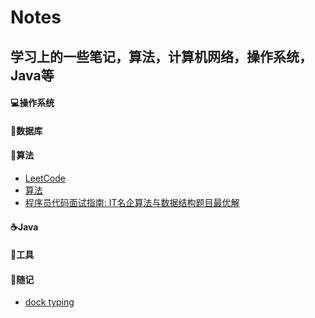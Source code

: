 # Notes

## 学习上的一些笔记，算法，计算机网络，操作系统，Java等

#### :computer:操作系统

#### :floppy_disk:数据库

#### :pencil:算法

- [LeetCode](https://github.com/SeluneXscd/LeetCode-for-Java)
- [算法]()
- [程序员代码面试指南: IT名企算法与数据结构题目最优解](https://github.com/SeluneXscd/Coding-Interview-Guide-StudyNote)

#### :coffee:Java

#### :wrench:工具

#### :notebook:随记

- [dock typing]()

#### 